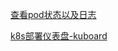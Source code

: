 [查看pod状态以及日志](查看pod状态以及日志.md)

[k8s部署仪表盘-kuboard](https://cloud.tencent.com/developer/article/1580358)